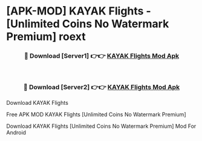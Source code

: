 # [APK-MOD] KAYAK  Flights - [Unlimited Coins No Watermark Premium] roext



<div align="center">
<h3>🔴 Download [Server1] 👉👉 <a href="https://momento.my/?title=KAYAK__Flights">KAYAK  Flights Mod Apk</a></h3><br>

<h3>🔴 Download [Server2] 👉👉 <a href="https://momento.my/?title=KAYAK__Flights">KAYAK  Flights Mod Apk</a></h3>
</div>



Download KAYAK  Flights 

Free APK MOD KAYAK  Flights [Unlimited Coins No Watermark Premium]

Download KAYAK  Flights [Unlimited Coins No Watermark Premium] Mod For Android
